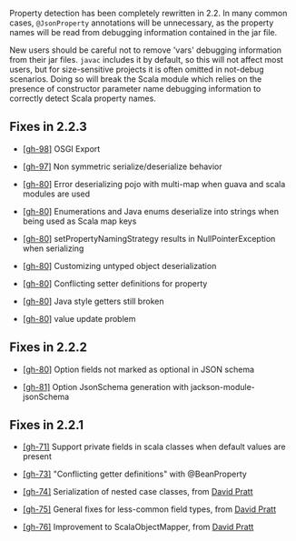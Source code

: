 Property detection has been completely rewritten in 2.2. In many common cases,
`@JsonProperty` annotations will be unnecessary, as the property names will
be read from debugging information contained in the jar file.

New users should be careful not to remove 'vars' debugging information from
their jar files. `javac` includes it by default, so this will not affect
most users, but for size-sensitive projects it is often omitted in not-debug
scenarios. Doing so will break the Scala module which relies on the
presence of constructor parameter name debugging information to correctly
detect Scala property names.

## Fixes in 2.2.3

* [[gh-98]](https://github.com/FasterXML/jackson-module-scala/issues/98)
  OSGI Export

* [[gh-97]](https://github.com/FasterXML/jackson-module-scala/issues/97)
  Non symmetric serialize/deserialize behavior

* [[gh-80]](https://github.com/FasterXML/jackson-module-scala/issues/95)
  Error deserializing pojo with multi-map when guava and scala modules are used

* [[gh-80]](https://github.com/FasterXML/jackson-module-scala/issues/93)
  Enumerations and Java enums deserialize into strings when being used as Scala map keys

* [[gh-80]](https://github.com/FasterXML/jackson-module-scala/issues/91)
  setPropertyNamingStrategy results in NullPointerException when serializing

* [[gh-80]](https://github.com/FasterXML/jackson-module-scala/issues/89)
  Customizing untyped object deserialization

* [[gh-80]](https://github.com/FasterXML/jackson-module-scala/issues/88)
  Conflicting setter definitions for property

* [[gh-80]](https://github.com/FasterXML/jackson-module-scala/issues/85)
  Java style getters still broken

* [[gh-80]](https://github.com/FasterXML/jackson-module-scala/issues/83)
  value update problem

## Fixes in 2.2.2

* [[gh-80]](https://github.com/FasterXML/jackson-module-scala/issues/80)
  Option fields not marked as optional in JSON schema

* [[gh-81]](https://github.com/FasterXML/jackson-module-scala/pull/81)
  Option JsonSchema generation with jackson-module-jsonSchema

## Fixes in 2.2.1

* [[gh-71]](https://github.com/FasterXML/jackson-module-scala/issues/71)
  Support private fields in scala classes when default values are present

* [[gh-73]](https://github.com/FasterXML/jackson-module-scala/issues/73)
  "Conflicting getter definitions" with @BeanProperty

* [[gh-74]](https://github.com/FasterXML/jackson-module-scala/pull/74)
  Serialization of nested case classes, from [David Pratt](https://github.com/dpratt)

* [[gh-75]](https://github.com/FasterXML/jackson-module-scala/pull/75)
  General fixes for less-common field types, from [David Pratt](https://github.com/dpratt)

* [[gh-76]](https://github.com/FasterXML/jackson-module-scala/pull/76)
  Improvement to ScalaObjectMapper, from [David Pratt](https://github.com/dpratt)
